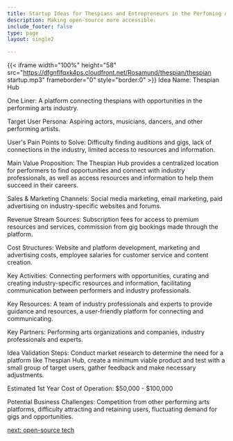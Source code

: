 ```yaml
---
title: Startup Ideas for Thespians and Entrepreneurs in the Perfoming Arts  Industry
description: Making open-source more accessible.
include_footer: false
type: page
layout: single2

---
```


{{< iframe width="100%" height="58" src="https://dfgnflfqxk4ps.cloudfront.net/Rosamund/thespian/thespian startup.mp3" frameborder="0" style="border:0" >}}
Idea Name: Thespian Hub

One Liner: A platform connecting thespians with opportunities in the performing arts industry.

Target User Persona: Aspiring actors, musicians, dancers, and other performing artists.

User's Pain Points to Solve: Difficulty finding auditions and gigs, lack of connections in the industry, limited access to resources and information.

Main Value Proposition: The Thespian Hub provides a centralized location for performers to find opportunities and connect with industry professionals, as well as access resources and information to help them succeed in their careers.

Sales & Marketing Channels: Social media marketing, email marketing, paid advertising on industry-specific websites and forums.

Revenue Stream Sources: Subscription fees for access to premium resources and services, commission from gig bookings made through the platform.

Cost Structures: Website and platform development, marketing and advertising costs, employee salaries for customer service and content creation.

Key Activities: Connecting performers with opportunities, curating and creating industry-specific resources and information, facilitating communication between performers and industry professionals.

Key Resources: A team of industry professionals and experts to provide guidance and resources, a user-friendly platform for connecting and communicating.

Key Partners: Performing arts organizations and companies, industry professionals and experts.

Idea Validation Steps: Conduct market research to determine the need for a platform like Thespian Hub, create a minimum viable product and test with a small group of target users, gather feedback and make necessary adjustments.

Estimated 1st Year Cost of Operation: $50,000 - $100,000

Potential Business Challenges: Competition from other performing arts platforms, difficulty attracting and retaining users, fluctuating demand for gigs and opportunities.


<a href="https://workdojos.com/thespian/tech">next: open-source tech</a>
